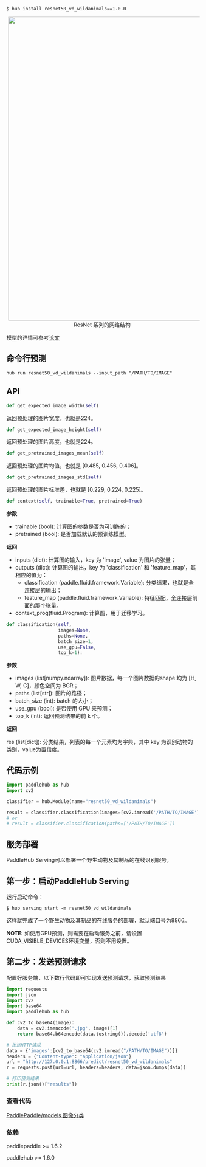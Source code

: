 ```shell
$ hub install resnet50_vd_wildanimals==1.0.0
```

<p align="center">
<img src="http://bj.bcebos.com/ibox-thumbnail98/77fa9b7003e4665867855b2b65216519?authorization=bce-auth-v1%2Ffbe74140929444858491fbf2b6bc0935%2F2020-04-08T11%3A05%3A10Z%2F1800%2F%2F1df0ecb4a52adefeae240c9e2189e8032560333e399b3187ef1a76e4ffa5f19f"  hspace='5' width=800/> <br /> ResNet 系列的网络结构
</p>

模型的详情可参考[论文](https://arxiv.org/pdf/1812.01187.pdf)

## 命令行预测

```
hub run resnet50_vd_wildanimals --input_path "/PATH/TO/IMAGE"
```

## API

```python
def get_expected_image_width(self)
```

返回预处理的图片宽度，也就是224。

```python
def get_expected_image_height(self)
```

返回预处理的图片高度，也就是224。

```python
def get_pretrained_images_mean(self)
```

返回预处理的图片均值，也就是 \[0.485, 0.456, 0.406\]。

```python
def get_pretrained_images_std(self)
```

返回预处理的图片标准差，也就是 \[0.229, 0.224, 0.225\]。


```python
def context(self, trainable=True, pretrained=True)
```

**参数**

* trainable (bool): 计算图的参数是否为可训练的；
* pretrained (bool): 是否加载默认的预训练模型。

**返回**

* inputs (dict): 计算图的输入，key 为 'image', value 为图片的张量；
* outputs (dict): 计算图的输出，key 为 'classification' 和 'feature_map'，其相应的值为：
    * classification (paddle.fluid.framework.Variable): 分类结果，也就是全连接层的输出；
    * feature\_map (paddle.fluid.framework.Variable): 特征匹配，全连接层前面的那个张量。
* context\_prog(fluid.Program): 计算图，用于迁移学习。

```python
def classification(self,
                   images=None,
                   paths=None,
                   batch_size=1,
                   use_gpu=False,
                   top_k=1):
```

**参数**

* images (list\[numpy.ndarray\]): 图片数据，每一个图片数据的shape 均为 \[H, W, C\]，颜色空间为 BGR；
* paths (list\[str\]): 图片的路径；
* batch\_size (int): batch 的大小；
* use\_gpu (bool): 是否使用 GPU 来预测；
* top\_k (int): 返回预测结果的前 k 个。

**返回**

res (list\[dict\]): 分类结果，列表的每一个元素均为字典，其中 key 为识别动物的类别，value为置信度。

## 代码示例

```python
import paddlehub as hub
import cv2

classifier = hub.Module(name="resnet50_vd_wildanimals")

result = classifier.classification(images=[cv2.imread('/PATH/TO/IMAGE')])
# or
# result = classifier.classification(paths=['/PATH/TO/IMAGE'])
```

## 服务部署

PaddleHub Serving可以部署一个野生动物及其制品的在线识别服务。

## 第一步：启动PaddleHub Serving

运行启动命令：
```shell
$ hub serving start -m resnet50_vd_wildanimals
```

这样就完成了一个野生动物及其制品的在线服务的部署，默认端口号为8866。

**NOTE:** 如使用GPU预测，则需要在启动服务之前，请设置CUDA\_VISIBLE\_DEVICES环境变量，否则不用设置。

## 第二步：发送预测请求

配置好服务端，以下数行代码即可实现发送预测请求，获取预测结果

```python
import requests
import json
import cv2
import base64
import paddlehub as hub

def cv2_to_base64(image):
    data = cv2.imencode('.jpg', image)[1]
    return base64.b64encode(data.tostring()).decode('utf8')

# 发送HTTP请求
data = {'images':[cv2_to_base64(cv2.imread("/PATH/TO/IMAGE"))]}
headers = {"Content-type": "application/json"}
url = "http://127.0.0.1:8866/predict/resnet50_vd_wildanimals"
r = requests.post(url=url, headers=headers, data=json.dumps(data))

# 打印预测结果
print(r.json()["results"])
```

### 查看代码

[PaddlePaddle/models 图像分类](https://github.com/PaddlePaddle/models/tree/develop/PaddleCV/image_classification)

### 依赖

paddlepaddle >= 1.6.2

paddlehub >= 1.6.0
